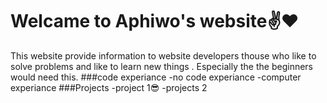 <h1>Welcame to Aphiwo's website✌️❤️</h1>
This website provide information to website developers thouse who like to solve problems and like to learn new things .</h1>
Especially the the beginners would need this.
###code experiance 
-no code experiance
-computer experiance
###Projects
-project 1😎
-projects 2

